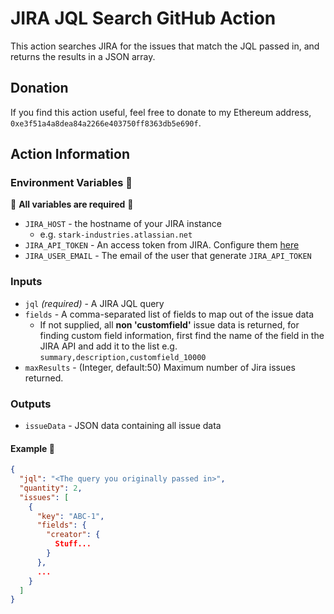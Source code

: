 # JIRA JQL Search GitHub Action

This action searches JIRA for the issues that match the JQL passed in, and returns the results in a JSON array.

## Donation
If you find this action useful, feel free to donate to my Ethereum address, `0xe3f51a4a8dea84a2266e403750ff8363db5e690f`.

## Action Information

### Environment Variables 🔧
🚨 **All variables are required** 🚨

* `JIRA_HOST` - the hostname of your JIRA instance
  * e.g. `stark-industries.atlassian.net`
* `JIRA_API_TOKEN` - An access token from JIRA. Configure them [here](https://id.atlassian.com/manage-profile/security/api-tokens)
* `JIRA_USER_EMAIL` - The email of the user that generate `JIRA_API_TOKEN`

### Inputs 

* `jql` _(required)_ - A JIRA JQL query
* `fields` - A comma-separated list of fields to map out of the issue data
  * If not supplied, all **non 'customfield'** issue data is returned, for finding custom field information,
    first find the name of the field in the JIRA API and add it to the list
    e.g. `summary,description,customfield_10000`
* `maxResults` - (Integer, default:50) Maximum number of Jira issues returned.
    
### Outputs 

* `issueData` - JSON data containing all issue data

#### Example 📄

```json
{
  "jql": "<The query you originally passed in>",
  "quantity": 2,
  "issues": [
    {
      "key": "ABC-1",
      "fields": {
        "creator": {
          Stuff...
        }
      },
      ...
    }
  ]
}
```

